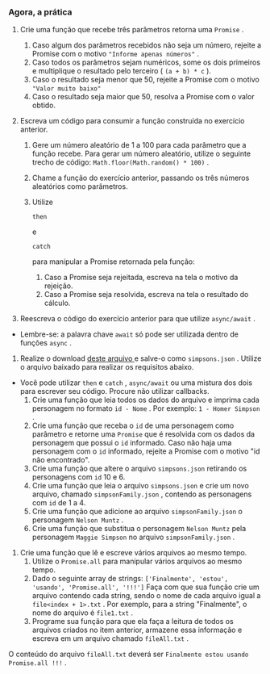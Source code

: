 ### Agora, a prática

1. Crie uma função que recebe três parâmetros retorna uma `Promise` .

   1. Caso algum dos parâmetros recebidos não seja um número, rejeite a Promise com o motivo `"Informe apenas números"` .
   2. Caso todos os parâmetros sejam numéricos, some os dois primeiros e multiplique o resultado pelo terceiro ( `(a + b) * c` ).
   3. Caso o resultado seja menor que 50, rejeite a Promise com o motivo `"Valor muito baixo"`
   4. Caso o resultado seja maior que 50, resolva a Promise com o valor obtido.

2. Escreva um código para consumir a função construída no exercício anterior.

   1. Gere um número aleatório de 1 a 100 para cada parâmetro que a função recebe. Para gerar um número aleatório, utilize o seguinte trecho de código: `Math.floor(Math.random() * 100)` .

   2. Chame a função do exercício anterior, passando os três números aleatórios como parâmetros.

   3. Utilize

       

      ```
      then
      ```

       

      e

       

      ```
      catch
      ```

       

      para manipular a Promise retornada pela função:

      1. Caso a Promise seja rejeitada, escreva na tela o motivo da rejeição.
      2. Caso a Promise seja resolvida, escreva na tela o resultado do cálculo.

3. Reescreva o código do exercício anterior para que utilize `async/await` .

- Lembre-se: a palavra chave `await` só pode ser utilizada dentro de funções `async` .

1. Realize o download [deste arquivo ](https://s3.us-east-2.amazonaws.com/assets.app.betrybe.com/back-end/nodejs/async-flow/simpsons-94f8eb570f2ea830462ee2375ded177b.json)e salve-o como `simpsons.json` . Utilize o arquivo baixado para realizar os requisitos abaixo.

- Você pode utilizar `then` e `catch` , `async/await` ou uma mistura dos dois para escrever seu código. Procure não utilizar callbacks.
  1. Crie uma função que leia todos os dados do arquivo e imprima cada personagem no formato `id - Nome` . Por exemplo: `1 - Homer Simpson` .
  2. Crie uma função que receba o `id` de uma personagem como parâmetro e retorne uma `Promise` que é resolvida com os dados da personagem que possui o `id` informado. Caso não haja uma personagem com o `id` informado, rejeite a Promise com o motivo "id não encontrado".
  3. Crie uma função que altere o arquivo `simpsons.json` retirando os personagens com `id` 10 e 6.
  4. Crie uma função que leia o arquivo `simpsons.json` e crie um novo arquivo, chamado `simpsonFamily.json` , contendo as personagens com `id` de 1 a 4.
  5. Crie uma função que adicione ao arquivo `simpsonFamily.json` o personagem `Nelson Muntz` .
  6. Crie uma função que substitua o personagem `Nelson Muntz` pela personagem `Maggie Simpson` no arquivo `simpsonFamily.json` .

1. Crie uma função que lê e escreve vários arquivos ao mesmo tempo.
   1. Utilize o `Promise.all` para manipular vários arquivos ao mesmo tempo.
   2. Dado o seguinte array de strings: `['Finalmente', 'estou', 'usando', 'Promise.all', '!!!']` Faça com que sua função crie um arquivo contendo cada string, sendo o nome de cada arquivo igual a `file<index + 1>.txt` . Por exemplo, para a string "Finalmente", o nome do arquivo é `file1.txt` .
   3. Programe sua função para que ela faça a leitura de todos os arquivos criados no item anterior, armazene essa informação e escreva em um arquivo chamado `fileAll.txt` .

O conteúdo do arquivo `fileAll.txt` deverá ser `Finalmente estou usando Promise.all !!!` .